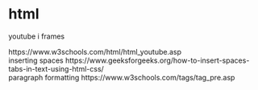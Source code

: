 # html
youtube i frames
<div>https://www.w3schools.com/html/html_youtube.asp</div>
inserting spaces
https://www.geeksforgeeks.org/how-to-insert-spaces-tabs-in-text-using-html-css/
<div>paragraph formatting
https://www.w3schools.com/tags/tag_pre.asp
</div>
